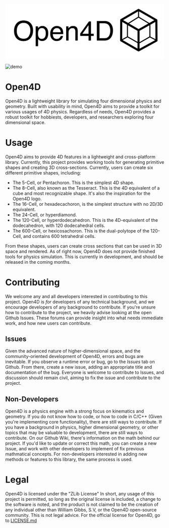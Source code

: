
![open4d logo](assets/Open4DText.png)

![demo](assets/open4d_demo.gif)

# Open4D
Open4D is a lightweight library for simulating four dimensional physics and geometry. Built with usability in mind, Open4D aims to provide a toolkit for various usages of 4D physics. Regardless of needs, Open4D provides a robust toolkit for hobbiests, developers, and researchers exploring four dimensional space.

# Usage
Open4D aims to provide 4D features in a lightweight and cross-platform library. Currently, this project provides working tools for generating primitive shapes and creating 3D cross-sections. Currently, users can create six different primitive shapes, including:

- The 5-Cell, or Pentachoron. This is the simplest 4D shape.
- The 8-Cell, also known as the Tesseract. This is the 4D equivalent of a cube and most recognizable shape. It's also the inspiration for the Open4D logo.
- The 16-Cell, or hexadecachoron, is the simplest structure with no 2D/3D equivalent.
- The 24-Cell, or hyperdiamond.
- The 120-Cell, or hyperdodecahedron. This is the 4D-equivalent of the dodecahedron, with 120 dodecahedral cells.
- The 600-Cell, or hexicosachoron. This is the dual-polytope of the 120-Cell, and contains 600 tetrahedral cells.

From these shapes, users can create cross sections that can be used in 3D space and rendered. As of right now, Open4D does not provide finished tools for physics simulation. This is currently in development, and should be released in the coming months.

# Contributing
We welcome any and all developers interested in contributing to this project. Open4D is *for* developers of any technical background, and we encourage developers of any background to contribute. If you're unsure how to contribute to the project, we heavily advise looking at the open Github Issues. These forums can provide insight into what needs immediate work, and how new users can contribute.

## Issues
Given the advanced nature of higher-dimensional space, and the community-oriented development of Open4D, errors and bugs are inevitable. If you observe a runtime error or bug, go to the *Issues* tab on Github. From there, create a new issue, adding an appropriate title and documentation of the bug. Everyone is welcome to contribute to Issues, and discussion should remain civil, aiming to fix the issue and contribute to the project.

## Non-Developers
Open4D is a physics engine with a strong focus on kinematics and geometry. If you do not know how to code, or how to code in C/C++ (Given you're implementing core functionality), there are still ways to contribute. If you have a background in physics, higher dimensional geometry, or other topics that may be valuable to development, there are still ways to contribute. On our Github Wiki, there's information on the math behind our project. If you'd like to update or correct this math, you can create a new Issue, and work with other developers to implement of fix previous mathmatical concepts. For non-developers interested in adding new methods or features to this library, the same process is used.

# Legal
Open4D is licensed under the "ZLib License" In short, any usage of this project is permitted, so long as the original license is included, a change to the software is noted, and the product is not claimed to be the creation of any individual other than William Gibbs, S.V, or the Open4D open-source community. This is not legal advice. For the official license for Open4D, go to [LICENSE.md](LICENSE.md)

